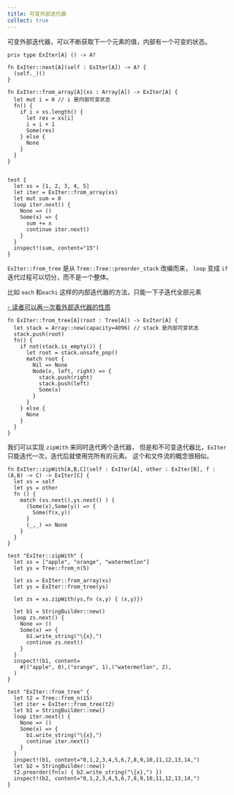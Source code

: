 ```yaml
---
title: 可变外部迭代器
collect: true
---
```


可变外部迭代器，可以不断获取下一个元素的值，内部有一个可变的状态。

```moonbit
priv type ExIter[A] () -> A?

fn ExIter::next[A](self : ExIter[A]) -> A? {
  (self._)()
}
```

```moonbit
fn ExIter::from_array[A](xs : Array[A]) -> ExIter[A] {
  let mut i = 0 // i 是内部可变状态
  fn() {
    if i < xs.length() {
      let res = xs[i]
      i = i + 1
      Some(res)
    } else {
      None
    }
  }
}


test {
  let xs = [1, 2, 3, 4, 5]
  let iter = ExIter::from_array(xs)
  let mut sum = 0
  loop iter.next() {
    None => ()
    Some(x) => {
      sum += x
      continue iter.next()
    }
  }
  inspect!(sum, content="15")
}
```

`ExIter::from_tree` 是从 `Tree::Tree::preorder_stack` 改编而来，
`loop` 变成 `if` 迭代过程可以切分，而不是一个整体。

比如 `each` 和`eachi` 这样的内部迭代器的方法，只能一下子迭代全部元素

[- 读者可以再一次看外部迭代器的性质](/blog/iterator/internal-vs-external.md#:embed)

```moonbit
fn ExIter::from_tree[A](root : Tree[A]) -> ExIter[A] {
  let stack = Array::new(capacity=4096) // stack 是内部可变状态
  stack.push(root)
  fn() {
    if not(stack.is_empty()) {
      let root = stack.unsafe_pop()
      match root {
        Nil => None
        Node(x, left, right) => {
          stack.push(right)
          stack.push(left)
          Some(x)
        }
      }
    } else {
      None
    }
  }
}
```

我们可以实现 `zipWith` 来同时迭代两个迭代器，
但是和不可变迭代器比，`ExIter`只能迭代一次，迭代后就使用完所有的元素。
这个和文件流的概念很相似。

```moonbit
fn ExIter::zipWith[A,B,C](self : ExIter[A], other : ExIter[B], f : (A,B) -> C) -> ExIter[C] {
  let xs = self
  let ys = other
  fn () {
    match (xs.next(),ys.next() ) {
      (Some(x),Some(y)) => {
        Some(f(x,y))
      }
      (_,_) => None
    }
  }
}

test "ExIter::zipWith" {
  let xs = ["apple", "orange", "watermetlon"]
  let ys = Tree::from_n(5)

  let xs = ExIter::from_array(xs)
  let ys = ExIter::from_tree(ys)

  let zs = xs.zipWith(ys,fn (x,y) { (x,y)})

  let b1 = StringBuilder::new()
  loop zs.next() {
    None => ()
    Some(x) => {
      b1.write_string("\{x},")
      continue zs.next()
    }
  }
  inspect!(b1, content=
    #|("apple", 0),("orange", 1),("watermetlon", 2),
  )
}

test "ExIter::from_tree" {
  let t2 = Tree::from_n(15)
  let iter = ExIter::from_tree(t2)
  let b1 = StringBuilder::new()
  loop iter.next() {
    None => ()
    Some(x) => {
      b1.write_string("\{x},")
      continue iter.next()
    }
  }
  inspect!(b1, content="0,1,2,3,4,5,6,7,8,9,10,11,12,13,14,")
  let b2 = StringBuilder::new()
  t2.preorder(fn(x) { b2.write_string("\{x},") })
  inspect!(b2, content="0,1,2,3,4,5,6,7,8,9,10,11,12,13,14,")
}
```
